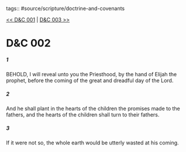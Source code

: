 tags:: #source/scripture/doctrine-and-covenants

[<< D&C 001](/doctrine-and-covenants/D&C_001.md) | [D&C 003 >>](/doctrine-and-covenants/D&C_003.md)

# D&C 002

##### 1

BEHOLD, I will reveal unto you the Priesthood, by the hand of Elijah the prophet, before the coming of the great and dreadful day of the Lord.

##### 2

And he shall plant in the hearts of the children the promises made to the fathers, and the hearts of the children shall turn to their fathers.

##### 3

If it were not so, the whole earth would be utterly wasted at his coming.
